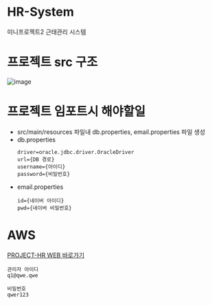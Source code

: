 # HR-System
미니프로젝트2 근태관리 시스템

# 프로젝트 src 구조
![image](https://github.com/Daebo2th/HR-System/assets/39858400/99334d4a-98d6-4cee-b760-c62fe645192d)

# 프로젝트 임포트시 해야할일
* src/main/resources 파일내 db.properties, email.properties 파일 생성
* db.properties
    ```
    driver=oracle.jdbc.driver.OracleDriver
    url={DB 경로}
    username={아이디}
    password={비밀번호}
    ```
* email.properties
    ```
    id={네이버 아이디}
    pwd={네이버 비밀번호}
    ```

# AWS 
[PROJECT-HR WEB 바로가기](ec2-3-36-128-85.ap-northeast-2.compute.amazonaws.com:8080)

```
관리자 아이디
q1@qwe.qwe

비밀번호
qwer123 
```